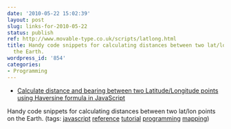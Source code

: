 ```yaml
---
date: '2010-05-22 15:02:39'
layout: post
slug: links-for-2010-05-22
status: publish
ref: http://www.movable-type.co.uk/scripts/latlong.html
title: Handy code snippets for calculating distances between two lat/lon points on
  the Earth.
wordpress_id: '854'
categories:
- Programming
---
```


  * [Calculate distance and bearing between two Latitude/Longitude points using Haversine formula in JavaScript](http://www.movable-type.co.uk/scripts/latlong.html)


Handy code snippets for calculating distances between two lat/lon points on the Earth. (tags: [javascript](http://delicious.com/eob/javascript) [reference](http://delicious.com/eob/reference) [tutorial](http://delicious.com/eob/tutorial) [programming](http://delicious.com/eob/programming) [mapping](http://delicious.com/eob/mapping))



